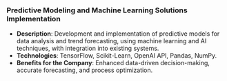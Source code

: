 ### **Predictive Modeling and Machine Learning Solutions Implementation**
- **Description**: Development and implementation of predictive models for data analysis and trend forecasting, using machine learning and AI techniques, with integration into existing systems.
- **Technologies**: TensorFlow, Scikit-Learn, OpenAI API, Pandas, NumPy.
- **Benefits for the Company**: Enhanced data-driven decision-making, accurate forecasting, and process optimization.
